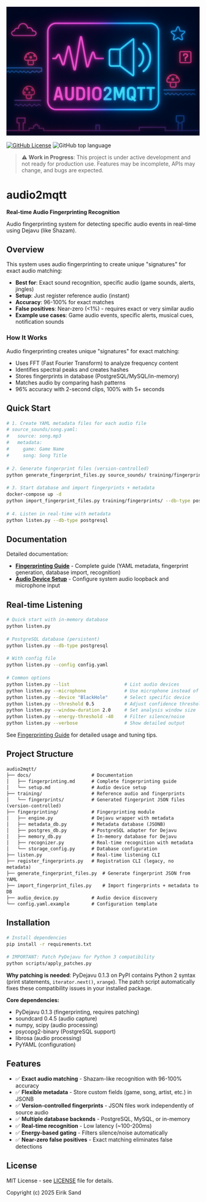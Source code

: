 ![Banner](docs/assets/audio2mqtt_banner.png)

[![GitHub License](https://img.shields.io/github/license/ezand/launchbox2mqtt)](https://choosealicense.com/licenses/mit/)
![GitHub top language](https://img.shields.io/github/languages/top/ezand/audio2mqtt)

> ⚠️ **Work in Progress**: This project is under active development and not ready for production use. Features may be
> incomplete, APIs may change, and bugs are expected.

# audio2mqtt

**Real-time Audio Fingerprinting Recognition**

Audio fingerprinting system for detecting specific audio events in real-time using Dejavu (like Shazam).

## Overview

This system uses audio fingerprinting to create unique "signatures" for exact audio matching:

- **Best for**: Exact sound recognition, specific audio (game sounds, alerts, jingles)
- **Setup**: Just register reference audio (instant)
- **Accuracy**: 96-100% for exact matches
- **False positives**: Near-zero (<1%) - requires exact or very similar audio
- **Example use cases**: Game audio events, specific alerts, musical cues, notification sounds

### How It Works

Audio fingerprinting creates unique "signatures" for exact matching:
- Uses FFT (Fast Fourier Transform) to analyze frequency content
- Identifies spectral peaks and creates hashes
- Stores fingerprints in database (PostgreSQL/MySQL/in-memory)
- Matches audio by comparing hash patterns
- 96% accuracy with 2-second clips, 100% with 5+ seconds

## Quick Start

```bash
# 1. Create YAML metadata files for each audio file
# source_sounds/song.yaml:
#   source: song.mp3
#   metadata:
#     game: Game Name
#     song: Song Title

# 2. Generate fingerprint files (version-controlled)
python generate_fingerprint_files.py source_sounds/ training/fingerprints/

# 3. Start database and import fingerprints + metadata
docker-compose up -d
python import_fingerprint_files.py training/fingerprints/ --db-type postgresql

# 4. Listen in real-time with metadata
python listen.py --db-type postgresql
```

## Documentation

Detailed documentation:

- **[Fingerprinting Guide](docs/fingerprinting.md)** - Complete guide (YAML metadata, fingerprint generation, database import, recognition)
- **[Audio Device Setup](docs/setup.md)** - Configure system audio loopback and microphone input

## Real-time Listening

```bash
# Quick start with in-memory database
python listen.py

# PostgreSQL database (persistent)
python listen.py --db-type postgresql

# With config file
python listen.py --config config.yaml

# Common options
python listen.py --list                    # List audio devices
python listen.py --microphone              # Use microphone instead of loopback
python listen.py --device "BlackHole"      # Select specific device
python listen.py --threshold 0.5           # Adjust confidence threshold
python listen.py --window-duration 2.0     # Set analysis window size
python listen.py --energy-threshold -40    # Filter silence/noise
python listen.py --verbose                 # Show detailed output
```

See [Fingerprinting Guide](docs/fingerprinting.md) for detailed usage and tuning tips.

## Project Structure

```
audio2mqtt/
├── docs/                      # Documentation
│   ├── fingerprinting.md      # Complete fingerprinting guide
│   └── setup.md               # Audio device setup
├── training/                  # Reference audio and fingerprints
│   └── fingerprints/          # Generated fingerprint JSON files (version-controlled)
├── fingerprinting/            # Fingerprinting module
│   ├── engine.py              # Dejavu wrapper with metadata
│   ├── metadata_db.py         # Metadata database (JSONB)
│   ├── postgres_db.py         # PostgreSQL adapter for Dejavu
│   ├── memory_db.py           # In-memory database for Dejavu
│   ├── recognizer.py          # Real-time recognition with metadata
│   └── storage_config.py      # Database configuration
├── listen.py                  # Real-time listening CLI
├── register_fingerprints.py   # Registration CLI (legacy, no metadata)
├── generate_fingerprint_files.py  # Generate fingerprint JSON from YAML
├── import_fingerprint_files.py    # Import fingerprints + metadata to DB
├── audio_device.py            # Audio device discovery
└── config.yaml.example        # Configuration template
```

## Installation

```bash
# Install dependencies
pip install -r requirements.txt

# IMPORTANT: Patch PyDejavu for Python 3 compatibility
python scripts/apply_patches.py
```

**Why patching is needed**: PyDejavu 0.1.3 on PyPI contains Python 2 syntax (print statements, `iterator.next()`, `xrange`). The patch script automatically fixes these compatibility issues in your installed package.

**Core dependencies:**
- PyDejavu 0.1.3 (fingerprinting, requires patching)
- soundcard 0.4.5 (audio capture)
- numpy, scipy (audio processing)
- psycopg2-binary (PostgreSQL support)
- librosa (audio processing)
- PyYAML (configuration)

## Features

- ✅ **Exact audio matching** - Shazam-like recognition with 96-100% accuracy
- ✅ **Flexible metadata** - Store custom fields (game, song, artist, etc.) in JSONB
- ✅ **Version-controlled fingerprints** - JSON files work independently of source audio
- ✅ **Multiple database backends** - PostgreSQL, MySQL, or in-memory
- ✅ **Real-time recognition** - Low latency (~100-200ms)
- ✅ **Energy-based gating** - Filters silence/noise automatically
- ✅ **Near-zero false positives** - Exact matching eliminates false detections

## License

MIT License - see [LICENSE](LICENSE) file for details.

Copyright (c) 2025 Eirik Sand
